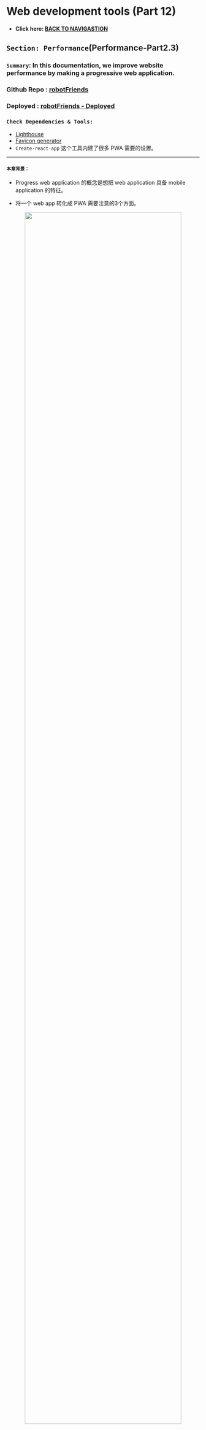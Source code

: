 # Web development tools (Part 12)

- #### Click here: [BACK TO NAVIGASTION](https://github.com/DonghaoWu/WebDev-tools-demo/blob/master/README.md)

## `Section: Performance`(Performance-Part2.3)

### `Summary`: In this documentation, we improve website performance by making a progressive web application.

### Github Repo : [robotFriends](https://github.com/DonghaoWu/PWA-robotFriends-redux)
### Deployed : [robotFriends - Deployed](https://donghaowu.github.io/PWA-robotFriends-redux/)

### `Check Dependencies & Tools:`

- [Lighthouse](https://web.dev/)
- [Favicon generator](https://realfavicongenerator.net/)
- `Create-react-app` 这个工具内建了很多 PWA 需要的设置。

------------------------------------------------------------

#### `本章背景：`
- Progress web application 的概念是想把 web application 具备 mobile application 的特征。

- 将一个 web app 转化成 PWA 需要注意的3个方面。

<p align="center">
<img src="../assets/p12-1.png" width=90%>
</p>

------------------------------------------------------------

### <span id="12.0">`Brief Contents & codes position`</span>

- #### Click here: [BACK TO NAVIGASTION](https://github.com/DonghaoWu/WebDev-tools-demo/blob/master/README.md)

- [12.1 HTTPS.](#12.1)
- [12.2 App manifest.](#12.2)
- [12.3 Service worker.](#12.3)
- [12.4 Deploy & update](#12.4)
- [12.5 PWA Part 1 - HTTPS, SEO & Accessibility](#12.5)
- [12.6 PWA Part 2 - Favicon](#12.6)

------------------------------------------------------------



### <span id="12.1">`Step1: HTTPS.`</span>

- #### Click here: [BACK TO CONTENT](#12.0)

- Why `Https`:
    - secure and encryption

- What support https?
    - github support https
    - [let's encrypt](https://letsencrypt.org/)
    - [cloudflare](https://www.cloudflare.com/)

----------------------------------------------------------------------------

#### `Comment:`
1. 


### <span id="12.2">`Step2: App manifest.`</span>

- #### Click here: [BACK TO CONTENT](#12.0)

- Why `App manifest`:
    - web app icon
    - include a viewport tag in .public/index.html
    ```html
        <meta name="viewport" content="width=device-width, initial-scale=1, shrink-to-fit=no">
    ```
    - ./public/manifest.json, set up the icon,so a user can add an icon in a phone.(比如说一个移动端用户可以在收藏一个 web app 之后在桌面看到一个新的 icon。)
    - 在加载时，在移动端可以看到加载背景和 icon 。

----------------------------------------------------------------------------

#### `Comment:`
1. 


### <span id="12.3">`Step3: Service Worker.`</span>

- #### Click here: [BACK TO CONTENT](#12.0)

- Why `Service Worker`:
    - background worker, offline experierce.
    - ./src/registerServiceWorker.js 或者 ./src/serviceWorker.js
    - ./build/service-worker.js
    - another worker
    - application tag -> service worker
    - Web API: Cache API, in browser
    - Cache API: Application tag -> Cache -> Cache Storage

- __`Result`__:

<p align="center">
<img src="../assets/p12-2.png" width=90%>
</p>

----------------------------------------------------------------------------

#### `Comment:`
1. 


### <span id="12.4">`Step4: Deploy & update.`</span>

- #### Click here: [BACK TO CONTENT](#12.0)

1. Install gh-pages

    ```bash
    $ npm install gh-pages
    ```

2. Add new scripts into `package.json`:

    <p align="center">
    <img src="../assets/p12-3.png" width=90%>
    </p>

    ----------------------------------------------------------------------------

    ```js
    "homepage":"https://...github.io/<repoName>",

    "predeploy":"npm run build",
    "deploy": "gh-pages -d build",
    ```

3. Run command:

    ```bash
    $ npm run deploy
    ```

4. Github setting:

    <p align="center">
    <img src="../assets/p12-4.png" width=90%>
    </p>

    ----------------------------------------------------------------------------

    <p align="center">
    <img src="../assets/p12-5.png" width=90%>
    </p>

    ----------------------------------------------------------------------------

5. Check the website:

    <p align="center">
    <img src="../assets/p12-6.png" width=90%>
    </p>

    ----------------------------------------------------------------------------

6. Check the service worker:

    <p align="center">
    <img src="../assets/p12-6-2.png" width=90%>
    </p>

    ----------------------------------------------------------------------------

7. Test the website in lighthouse:

    <p align="center">
    <img src="../assets/p12-7.png" width=90%>
    </p>

    ----------------------------------------------------------------------------

    <p align="center">
    <img src="../assets/p12-8-2.png" width=90%>
    </p>

    ----------------------------------------------------------------------------

8. 关于新版的 serviceWorker.js 与 旧版 registerServiceWorker.js 的更新：

    1. 如果要在旧版本 react 中使用 `serviceWorker.js`，需要先删除 `registerServiceWorker.js`，复制黏贴 `serviceWorker.js` 到`registerServiceWorker.js`所在的文件位置。

    2. 在 `./src/index.js`中修改：

    ```diff
    - import registerServiceWorker from './registerServiceWorker';
    - registerServiceWorker();

    + import * as serviceWorker from './serviceWorker';
    + serviceWorker.unregister();
    ```

    3. 记得在 Deploy 之前修改：

    ```diff
    - serviceWorker.unregister();
    + serviceWorker.register();
    ```

#### `Comment:`
1. 

### <span id="12.5">`Step5: PWA Part 1 - HTTPS, SEO & Accessibility.`</span>

- #### Click here: [BACK TO CONTENT](#12.0)

1. `HTTPS:`github deploy build in https.

    <p align="center">
    <img src="../assets/p12-9.png" width=90%>
    </p>

    ----------------------------------------------------------------------------

2. Accessibility:

    __`Location: ./robotFriends-redux/src/components/SearchBox.js`__
    ```js
    import React from 'react';

    const SearchBox = ({ searchfield, searchChange }) => {
    console.log('SearchBox');
    return (
        <div className='pa2'>
        <input
            aria-label='Search Robots'
            className='pa3 ba b--green bg-lightest-blue'
            type='search'
            placeholder='search robots'
            onChange={searchChange}
        />
        </div>
    );
    }

    export default SearchBox;
    ```

    ```diff
    + aria-label='Search Robots'
    ```

3. SEO:

    __`Location: ./robotFriends-redux/public/index.html`__

    ```html
    <!DOCTYPE html>
    <html lang="en">
    <head>
        <meta charset="utf-8">
        <meta name="viewport" content="width=device-width, initial-scale=1, shrink-to-fit=no">
        <meta name="theme-color" content="#000000">
        <meta name="Description" content="Where robots make friends">
        <link rel="manifest" href="%PUBLIC_URL%/manifest.json">
        <link rel="shortcut icon" href="%PUBLIC_URL%/favicon.ico">
        <title>React App</title>
    </head>

    <body>
        <noscript>
        You need to enable JavaScript to run this app.
        </noscript>
        <div id="root"></div>
    </body>

    </html>
    ```

    ```diff
    + <meta name="Description" content="Where robots make friends">
    ```

4. Deploy again:

    ```bash
    $ npm run deploy
    ```

5. Test the Website:

    <p align="center">
    <img src="../assets/p12-10.png" width=90%>
    </p>

    ----------------------------------------------------------------------------

#### `Comment:`
1. 


### <span id="12.6">`Step5: PWA Part 2 - Favicon.`</span>

- #### Click here: [BACK TO CONTENT](#12.0)

1. Generate a favicon.

    - [Favicon generator](https://realfavicongenerator.net/)

    <p align="center">
    <img src="../assets/p12-11.png" width=90%>
    </p>

    ----------------------------------------------------------------------------

    <p align="center">
    <img src="../assets/p12-12.png" width=90%>
    </p>

    ----------------------------------------------------------------------------

2. Download the package and unzip it, paste the images to `./public` folder.

    <p align="center">
    <img src="../assets/p12-13.png" width=90%>
    </p>

    ----------------------------------------------------------------------------

3. Add code in `./public/index.html`

    <p align="center">
    <img src="../assets/p12-14.png" width=90%>
    </p>

    ----------------------------------------------------------------------------

    ```html
    <link rel="apple-touch-icon" sizes="180x180" href="%PUBLIC_URL%/apple-touch-icon.png">
    <link rel="icon" type="image/png" sizes="32x32" href="%PUBLIC_URL%/favicon-32x32.png">
    <link rel="icon" type="image/png" sizes="16x16" href="%PUBLIC_URL%/favicon-16x16.png">
    <link rel="manifest" href="%PUBLIC_URL%/site.webmanifest">
    <link rel="mask-icon" href="%PUBLIC_URL%/safari-pinned-tab.svg" color="#5bbad5">
    <meta name="msapplication-TileColor" content="#da532c">
    <meta name="theme-color" content="#ffffff">
    ```

4. Add code in `./public/manifest.json`

    <p align="center">
    <img src="../assets/p12-15.png" width=90%>
    </p>

    ----------------------------------------------------------------------------

    ```json
    {
        "short_name": "React App",
        "name": "Create React App Sample",
        "icons": [
            {
            "src": "favicon.ico",
            "sizes": "64x64 32x32 24x24 16x16",
            "type": "image/x-icon"
            },
            {
            "src": "./android-chrome-192x192.png",
            "sizes": "192x192",
            "type": "image/png"
            },
            {
            "src": "./android-chrome-192x192.png",
            "sizes": "512x512",
            "type": "image/png"
            }
        ],
        "start_url": "./index.html",
        "display": "standalone",
        "theme_color": "#000000",
        "background_color": "#ffffff"
    }
    ```

5. Deploy again.

    ```bash
    $ npm run deploy
    ```

6. Test it in Lighthouse.

    <p align="center">
    <img src="../assets/p12-16.png" width=90%>
    </p>

    ----------------------------------------------------------------------------


#### `Comment:`
1. 

- #### Click here: [BACK TO CONTENT](#12.0)
- #### Click here: [BACK TO NAVIGASTION](https://github.com/DonghaoWu/WebDev-tools-demo/blob/master/README.md)



